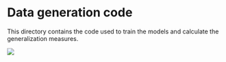 # Data generation code

This directory contains the code used to train the models and calculate the generalization measures.

<img src="https://cdn.pixabay.com/photo/2020/05/08/14/22/coming-soon-5145985_1280.png" />
